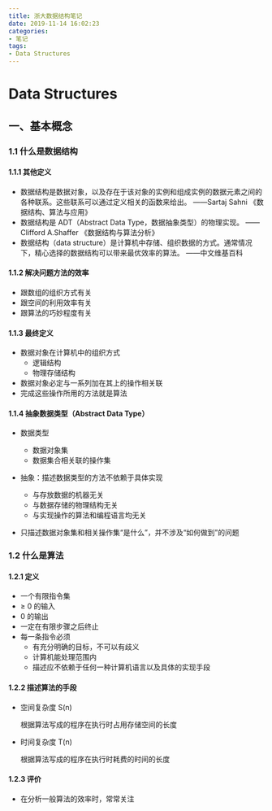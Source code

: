 ```yaml
---
title: 浙大数据结构笔记
date: 2019-11-14 16:02:23
categories:
- 笔记
tags:
- Data Structures
---
```


# Data Structures

## 一、基本概念

### 1.1 什么是数据结构

#### 1.1.1 其他定义

- 数据结构是数据对象，以及存在于该对象的实例和组成实例的数据元素之间的各种联系。这些联系可以通过定义相关的函数来给出。 ——Sartaj Sahni 《数据结构、算法与应用》
- 数据结构是 ADT（Abstract Data Type，数据抽象类型）的物理实现。 ——Clifford A.Shaffer 《数据结构与算法分析》
- 数据结构（data structure）是计算机中存储、组织数据的方式。通常情况下，精心选择的数据结构可以带来最优效率的算法。 ——中文维基百科

<!--More-->

#### 1.1.2 解决问题方法的效率

- 跟数组的组织方式有关
- 跟空间的利用效率有关
- 跟算法的巧妙程度有关

#### 1.1.3 最终定义

- 数据对象在计算机中的组织方式
  - 逻辑结构
  - 物理存储结构
- 数据对象必定与一系列加在其上的操作相关联
- 完成这些操作所用的方法就是算法

#### 1.1.4 抽象数据类型（Abstract Data Type）

- 数据类型
  - 数据对象集
  - 数据集合相关联的操作集

- 抽象：描述数据类型的方法不依赖于具体实现
  - 与存放数据的机器无关
  - 与数据存储的物理结构无关
  - 与实现操作的算法和编程语言均无关
- 只描述数据对象集和相关操作集“是什么”，并不涉及“如何做到”的问题

### 1.2 什么是算法

#### 1.2.1 定义

- 一个有限指令集
- ≥ 0 的输入
- 0 的输出
- 一定在有限步骤之后终止
- 每一条指令必须
  - 有充分明确的目标，不可以有歧义
  - 计算机能处理范围内
  - 描述应不依赖于任何一种计算机语言以及具体的实现手段

#### 1.2.2 描述算法的手段

- 空间复杂度 S(n)

  根据算法写成的程序在执行时占用存储空间的长度

- 时间复杂度 T(n)

  根据算法写成的程序在执行时耗费的时间的长度

#### 1.2.3 评价

- 在分析一般算法的效率时，常常关注




